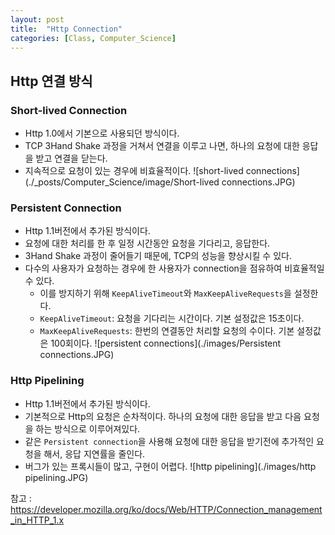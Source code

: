 ```yaml
---
layout: post
title:  "Http Connection"
categories: [Class, Computer_Science]
---
```


## Http 연결 방식
### Short-lived Connection
- Http 1.0에서 기본으로 사용되던 방식이다.
- TCP 3Hand Shake 과정을 거쳐서 연결을 이루고 나면, 하나의 요청에 대한 응답을 받고 연결을 닫는다.
- 지속적으로 요청이 있는 경우에 비효율적이다.
![short-lived connections](./_posts/Computer_Science/image/Short-lived connections.JPG)

### Persistent Connection
- Http 1.1버전에서 추가된 방식이다.
- 요청에 대한 처리를 한 후 일정 시간동안 요청을 기다리고, 응답한다.
- 3Hand Shake 과정이 줄어들기 때문에, TCP의 성능을 향상시킬 수 있다.
- 다수의 사용자가 요청하는 경우에 한 사용자가 connection을 점유하여 비효율적일 수 있다.
  - 이를 방지하기 위해 `KeepAliveTimeout`와 `MaxKeepAliveRequests`을 설정한다.
  - `KeepAliveTimeout`: 요청을 기다리는 시간이다. 기본 설정값은 15초이다.
  - `MaxKeepAliveRequests`: 한번의 연결동안 처리할 요청의 수이다. 기본 설정값은 100회이다.
![persistent connections](./images/Persistent connections.JPG)

### Http Pipelining
- Http 1.1버전에서 추가된 방식이다.
- 기본적으로 Http의 요청은 순차적이다. 하나의 요청에 대한 응답을 받고 다음 요청을 하는 방식으로 이루어져있다.
- 같은 `Persistent connection`을 사용해 요청에 대한 응답을 받기전에 추가적인 요청을 해서, 응답 지연률을 줄인다.
- 버그가 있는 프록시들이 많고, 구현이 어렵다.
![http pipelining](./images/http pipelining.JPG)

참고 : https://developer.mozilla.org/ko/docs/Web/HTTP/Connection_management_in_HTTP_1.x